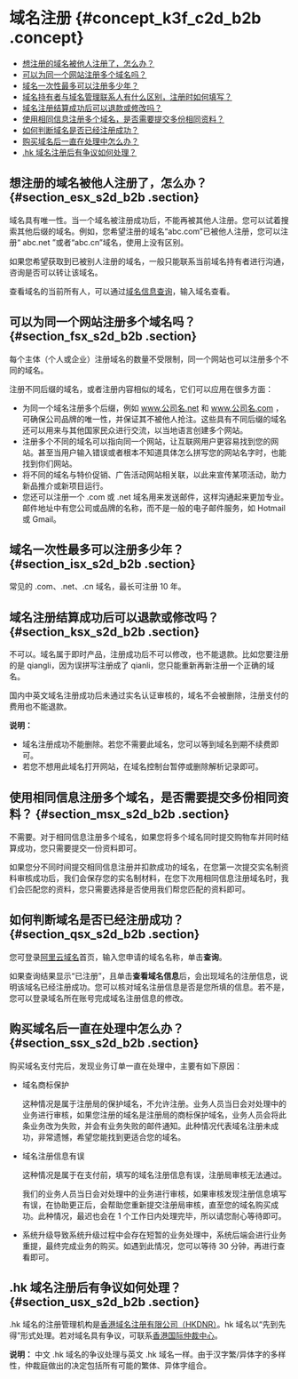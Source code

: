 # 域名注册 {#concept_k3f_c2d_b2b .concept}

-   [想注册的域名被他人注册了，怎么办？](#section_esx_s2d_b2b)
-   [可以为同一个网站注册多个域名吗？](#section_fsx_s2d_b2b)
-   [域名一次性最多可以注册多少年？](#section_isx_s2d_b2b)
-   [域名持有者与域名管理联系人有什么区别，注册时如何填写？](#section_jsx_s2d_b2b)
-   [域名注册结算成功后可以退款或修改吗？](#section_ksx_s2d_b2b)
-   [使用相同信息注册多个域名，是否需要提交多份相同资料？](#section_msx_s2d_b2b)
-   [如何判断域名是否已经注册成功？](#section_qsx_s2d_b2b)
-   [购买域名后一直在处理中怎么办？](#section_ssx_s2d_b2b)
-   [.hk 域名注册后有争议如何处理？](#section_usx_s2d_b2b)

## 想注册的域名被他人注册了，怎么办？ {#section_esx_s2d_b2b .section}

域名具有唯一性。当一个域名被注册成功后，不能再被其他人注册。您可以试着搜索其他后缀的域名。例如，您希望注册的域名“abc.com”已被他人注册，您可以注册“ abc.net ”或者“abc.cn”域名，使用上没有区别。

如果您希望获取到已被别人注册的域名，一般只能联系当前域名持有者进行沟通，咨询是否可以转让该域名。

查看域名的当前所有人，可以通过[域名信息查询](https://www.alibabacloud.com/whois)，输入域名查看。

## 可以为同一个网站注册多个域名吗？ {#section_fsx_s2d_b2b .section}

每个主体（个人或企业）注册域名的数量不受限制，同一个网站也可以注册多个不同的域名。

注册不同后缀的域名，或者注册内容相似的域名，它们可以应用在很多方面：

-   为同一个域名注册多个后缀，例如 www.公司名.net 和 www.公司名.com ，可确保公司品牌的唯一性，并保证其不被他人抢注。这些具有不同后缀的域名还可以用来与其他国家民众进行交流，以当地语言创建多个网站。
-   注册多个不同的域名可以指向同一个网站，让互联网用户更容易找到您的网站。甚至当用户输入错误或者根本不知道具体怎么拼写您的网站名字时，也能找到你们网站。
-   将不同的域名与特价促销、广告活动网站相关联，以此来宣传某项活动，助力新品推介或新项目运行。
-   您还可以注册一个 .com 或 .net 域名用来发送邮件，这样沟通起来更加专业。邮件地址中有您公司或品牌的名称，而不是一般的电子邮件服务，如 Hotmail 或 Gmail。

## 域名一次性最多可以注册多少年？ {#section_isx_s2d_b2b .section}

常见的 .com、.net、.cn 域名，最长可注册 10 年。

## 域名注册结算成功后可以退款或修改吗？ {#section_ksx_s2d_b2b .section}

不可以。域名属于即时产品，注册成功后不可以修改，也不能退款。比如您要注册的是 qiangli，因为误拼写注册成了 qianli，您只能重新再新注册一个正确的域名。

国内中英文域名注册成功后未通过实名认证审核的，域名不会被删除，注册支付的费用也不能退款。

**说明：** 

-   域名注册成功不能删除。若您不需要此域名，您可以等到域名到期不续费即可。
-   若您不想用此域名打开网站，在域名控制台暂停或删除解析记录即可。

## 使用相同信息注册多个域名，是否需要提交多份相同资料？ {#section_msx_s2d_b2b .section}

不需要。对于相同信息注册多个域名，如果您将多个域名同时提交购物车并同时结算成功，您只需要提交一份资料即可。

如果您分不同时间提交相同信息注册并扣款成功的域名，在您第一次提交实名制资料审核成功后，我们会保存您的实名制材料，在您下次用相同信息注册域名时，我们会匹配您的资料，您只需要选择是否使用我们帮您匹配的资料即可。

## 如何判断域名是否已经注册成功？ {#section_qsx_s2d_b2b .section}

您可登录[阿里云域名](https://www.alibabacloud.com/zh/domain)首页，输入您申请的域名名称，单击**查询**。

如果查询结果显示“已注册”，且单击**查看域名信息**后，会出现域名的注册信息，说明该域名已经注册成功。您可以核对域名注册信息是否是您所填的信息。若不是，您可以登录域名所在账号完成域名注册信息的修改。

## 购买域名后一直在处理中怎么办？ {#section_ssx_s2d_b2b .section}

购买域名支付完后，发现业务订单一直在处理中，主要有如下原因：

-   域名商标保护

    这种情况是属于注册局的保护域名，不允许注册。业务人员当日会对处理中的业务进行审核，如果您注册的域名是注册局的商标保护域名，业务人员会将此条业务改为失败，并会有业务失败的邮件通知。此种情况代表域名注册未成功，非常遗憾，希望您能找到更适合您的域名。

-   域名注册信息有误

    这种情况是属于在支付前，填写的域名注册信息有误，注册局审核无法通过。

    我们的业务人员当日会对处理中的业务进行审核，如果审核发现注册信息填写有误，在协助更正后，会帮助您重新提交注册局审核，直至您的域名购买成功。此种情况，最迟也会在 1 个工作日内处理完毕，所以请您耐心等待即可。

-   系统升级导致系统升级过程中会存在短暂的业务处理中，系统后端会进行业务重提，最终完成业务的购买。如遇到此情况，您可以等待 30 分钟，再进行查看即可。

## .hk 域名注册后有争议如何处理？ {#section_usx_s2d_b2b .section}

.hk 域名的注册管理机构是[香港域名注册有限公司（HKDNR）](https://www.hkdnr.hk/)。hk 域名以“先到先得”形式处理。若对域名具有争议，可联系[香港国际仲裁中心](http://www.hkiac.org/)。

**说明：** 中文 .hk 域名的争议处理与英文 .hk 域名一样。由于汉字繁/异体字的多样性，仲裁庭做出的决定包括所有可能的繁体、异体字组合。

